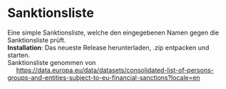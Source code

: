 # Sanktionsliste

Eine simple Sanktionsliste, welche den eingegebenen Namen gegen die Sanktionsliste prüft. <br/>
**Installation**: Das neueste Release herunterladen, .zip entpacken und starten. <br/>
Sanktionsliste genommen von <br/>
&nbsp;&nbsp;&nbsp;&nbsp;    https://data.europa.eu/data/datasets/consolidated-list-of-persons-groups-and-entities-subject-to-eu-financial-sanctions?locale=en
